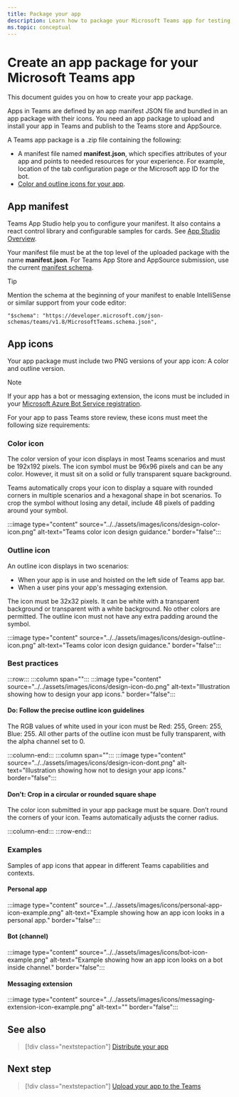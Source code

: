 ```yaml
---
title: Package your app
description: Learn how to package your Microsoft Teams app for testing, uploading, and store publishing.
ms.topic: conceptual
---
```


# Create an app package for your Microsoft Teams app

This document guides you on how to create your app package.

Apps in Teams are defined by an app manifest JSON file and bundled in an app package with their icons. You need an app package to upload and install your app in Teams and publish to the Teams store and AppSource.

A Teams app package is a .zip file containing the following:

* A manifest file named **manifest.json**, which specifies attributes of your app and points to needed resources for your experience. For example, location of the tab configuration page or the Microsoft app ID for the bot.
* [Color and outline icons for your app](#app-icons).

## App manifest

Teams App Studio help you to configure your manifest. It also contains a react control library and configurable samples for cards. See [App Studio Overview](~/concepts/build-and-test/app-studio-overview.md).

Your manifest file must be at the top level of the uploaded package with the name **manifest.json**. For Teams App Store and AppSource submission, use the current [manifest schema](~/resources/schema/manifest-schema.md).

> [!TIP]
> Mention the schema at the beginning of your manifest to enable IntelliSense or similar support from your code editor:
>
> `"$schema": "https://developer.microsoft.com/json-schemas/teams/v1.8/MicrosoftTeams.schema.json",`

## App icons

Your app package must include two PNG versions of your app icon: A color and outline version. 

> [!Note]
> If your app has a bot or messaging extension, the icons must be included in your [Microsoft Azure Bot Service registration](https://aka.ms/aadapplist).

For your app to pass Teams store review, these icons must meet the following size requirements:

### Color icon

The color version of your icon displays in most Teams scenarios and must be 192x192 pixels. The icon symbol must be 96x96 pixels and can be any color. However, it must sit on a solid or fully transparent square background.

Teams automatically crops your icon to display a square with rounded corners in multiple scenarios and a hexagonal shape in bot scenarios. To crop the symbol without losing any detail, include 48 pixels of padding around your symbol.

:::image type="content" source="../../assets/images/icons/design-color-icon.png" alt-text="Teams color icon design guidance." border="false":::

### Outline icon

An outline icon displays in two scenarios:

* When your app is in use and hoisted on the left side of Teams app bar.
* When a user pins your app's messaging extension.

The icon must be 32x32 pixels. It can be white with a transparent background or transparent with a white background. No other colors are permitted. The outline icon must not have any extra padding around the symbol.

:::image type="content" source="../../assets/images/icons/design-outline-icon.png" alt-text="Teams color icon design guidance." border="false":::

### Best practices

:::row:::
   :::column span="":::
:::image type="content" source="../../assets/images/icons/design-icon-do.png" alt-text="Illustration showing how to design your app icons." border="false":::

#### Do: Follow the precise outline icon guidelines

The RGB values of white used in your icon must be Red: 255, Green: 255, Blue: 255. All other parts of the outline icon must be fully transparent, with the alpha channel set to 0.

   :::column-end:::
   :::column span="":::
:::image type="content" source="../../assets/images/icons/design-icon-dont.png" alt-text="Illustration showing how not to design your app icons." border="false":::

#### Don't: Crop in a circular or rounded square shape

The color icon submitted in your app package must be square. Don’t round the corners of your icon. Teams automatically adjusts the corner radius.

   :::column-end:::
:::row-end:::

### Examples

Samples of app icons that appear in different Teams capabilities and contexts.

#### Personal app

:::image type="content" source="../../assets/images/icons/personal-app-icon-example.png" alt-text="Example showing how an app icon looks in a personal app." border="false":::

#### Bot (channel)

:::image type="content" source="../../assets/images/icons/bot-icon-example.png" alt-text="Example showing how an app icon looks on a bot inside channel." border="false":::

#### Messaging extension

:::image type="content" source="../../assets/images/icons/messaging-extension-icon-example.png" alt-text="<alt text>" border="false":::

## See also
> [!div class="nextstepaction"]
> [Distribute your app](../../deploy-and-publish/overview.md)

## Next step

> [!div class="nextstepaction"]
> [Upload your app to the Teams](~/concepts/deploy-and-publish/apps-upload.md)
